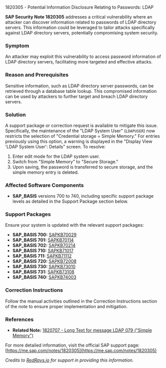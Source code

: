 1820305 - Potential Information Disclosure Relating to Passwords: LDAP

**SAP Security Note 1820305** addresses a critical vulnerability where an attacker can discover information related to passwords of LDAP directory servers. This information could be leveraged to tailor attacks specifically against LDAP directory servers, potentially compromising system security.

### Symptom
An attacker may exploit this vulnerability to access password information of LDAP directory servers, facilitating more targeted and effective attacks.

### Reason and Prerequisites
Sensitive information, such as LDAP directory server passwords, can be retrieved through a database table lookup. This compromised information can be used by attackers to further target and breach LDAP directory servers.

### Solution
A support package or correction request is available to mitigate this issue. Specifically, the maintenance of the "LDAP System User" (`LDAPUSER`) now restricts the selection of "Credential storage = Simple Memory." For entries previously using this option, a warning is displayed in the "Display View 'LDAP System User': Details" screen. To resolve:
1. Enter edit mode for the LDAP system user.
2. Switch from "Simple Memory" to "Secure Storage."
3. Upon saving, the password is transferred to secure storage, and the simple memory entry is deleted.

### Affected Software Components
- **SAP_BASIS** versions 700 to 740, including specific support package levels as detailed in the Support Package section below.

### Support Packages
Ensure your system is updated with the relevant support packages:
- **SAP_BASIS 700:** [SAPKB70029](https://me.sap.com/supportpackage/SAPKB70029)
- **SAP_BASIS 701:** [SAPKB70114](https://me.sap.com/supportpackage/SAPKB70114)
- **SAP_BASIS 702:** [SAPKB70214](https://me.sap.com/supportpackage/SAPKB70214)
- **SAP_BASIS 710:** [SAPKB71017](https://me.sap.com/supportpackage/SAPKB71017)
- **SAP_BASIS 711:** [SAPKB71112](https://me.sap.com/supportpackage/SAPKB71112)
- **SAP_BASIS 720:** [SAPKB72008](https://me.sap.com/supportpackage/SAPKB72008)
- **SAP_BASIS 730:** [SAPKB73010](https://me.sap.com/supportpackage/SAPKB73010)
- **SAP_BASIS 731:** [SAPKB73108](https://me.sap.com/supportpackage/SAPKB73108)
- **SAP_BASIS 740:** [SAPKB74003](https://me.sap.com/supportpackage/SAPKB74003)

### Correction Instructions
Follow the manual activities outlined in the Correction Instructions section of the note to ensure proper implementation and mitigation.

### References
- **Related Note:** [1820707 - Long Text for message LDAP 079 ("Simple Memory")](https://me.sap.com/notes/1820707)

For more detailed information, visit the official SAP support page: [https://me.sap.com/notes/1820305](https://me.sap.com/notes/1820305)

*Credits to [RedRays.io](https://redrays.io) for support in providing this information.*